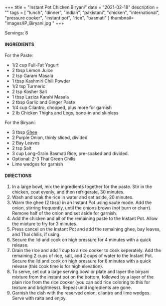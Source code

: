 +++
title = "Instant Pot Chicken Biryani"
date = "2021-02-18"
description = ""
tags = [
    "lunch",
    "dinner",
    "indian",
    "pakistani",
    "chicken",
    "international",
    "pressure cooker",
    "instant pot",
    "rice",
    "basmati"
]
thumbnail= "images/IP_Biryani.jpg "
+++

Servings: 8 <!--more-->

#### INGREDIENTS 

For the Paste:

* 1/2 cup Full-Fat Yogurt 
* 2 tbsp Lemon Juice
* 2 tsp Garam Masala 
* 1 tbsp Kashmiri Chili Powder
* 1/2 tsp Turmeric
* 2 tsp Kosher Salt 
* 1 tbsp Laziza Karahi Masala
* 2 tbsp Garlic and Ginger Paste 
* 1/4 cup Cilantro, chopped, plus more for garnish
* 2 lb Chicken Thighs and Legs, bone-in and skinless 

For the Biryani: 

* 3 tbsp [Ghee](https://amzn.to/2ZkJkrW) 
* 2 Purple Onion, thinly sliced, divided
* 2 Bay Leaves
* 2 tsp Salt 
* 3 cup Long-Grain Basmati Rice, pre-soaked and divided. 
* Optional: 2-3 Thai Green Chilis
* Lime wedges for garnish

#### DIRECTIONS 

1. In a large bowl, mix the ingredients together for the paste. Stir in the chicken, coat evenly, and then refrigerate, 30 minutes. 
2. Wash and soak the rice in water and set aside, 20 minutes. 
3. Warm the ghee (2 tbsp) in an Instant Pot using saute mode. Add the onion, stirring frequently, until the onions brown (not burn or charr). Remove half of the onion and set aside for garnish.  
4. Add the chicken and all of the remaining paste to the Instant Pot. Allow the mixture to fry for 3 minutes. 
5. Press cancel on the Instant Pot and add the remaining ghee, bay leaves, and Thai chilis, if using.
6. Secure the lid and cook on high pressure for 4 minutes with a quick release. 
7. Drain the rice and add 1 cup to a rice cooker to cook seperately. Add the remaining 2 cups of rice, salt, and 2 cups of water to the Instant Pot. Secure the lid and cook on high pressure for 8 minutes with a quick release (this cook time is for high elevation). 
8. To serve, set out a large serving bowl or plate and layer the biryani mixture from the instant pot on the bottom, followed by a layer of the plain rice from the rice cooker (you can add rice coloring to this for texture and brightness). Repeat until ingredients are gone. 
9. Garnish the dish with the reserved onion, cilantro and lime wedges. Serve with raita and enjoy. 
